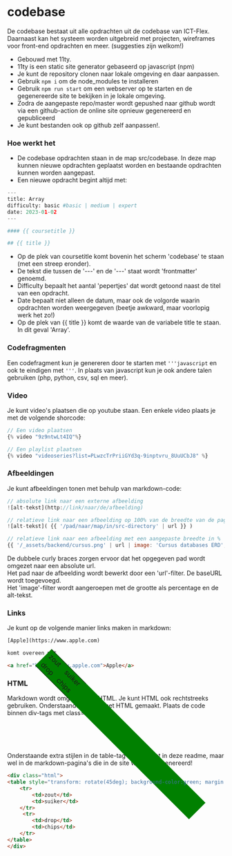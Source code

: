 # codebase
De codebase bestaat uit alle opdrachten uit de codebase van ICT-Flex. Daarnaast kan het systeem worden uitgebreid met projecten, wireframes voor front-end opdrachten en meer. (suggesties zijn welkom!)

* Gebouwd met 11ty.
* 11ty is een static site generator gebaseerd op javascript (npm)
* Je kunt de repository clonen naar lokale omgeving en daar aanpassen.
* Gebruik <code>npm i</code> om de node_modules te installeren
* Gebruik <code>npm run start</code> om een webserver op te starten en de gegenereerde site te bekijken in je lokale omgeving.
* Zodra de aangepaste repo/master wordt gepushed naar github wordt via een github-action de online site opnieuw gegenereerd en gepubliceerd
* Je kunt bestanden ook op github zelf aanpassen!. 

### Hoe werkt het
* De codebase opdrachten staan in de map src/codebase. In deze map kunnen nieuwe opdrachten geplaatst worden en bestaande opdrachten kunnen worden aangepast.
* Een nieuwe opdracht begint altijd met:


```python
---
title: Array
difficulty: basic #basic | medium | expert
date: 2023-01-02
---

#### {{ coursetitle }}

## {{ title }}

```
* Op de plek van coursetitle komt bovenin het scherm 'codebase' te staan (met een streep eronder).
* De tekst die tussen de '---' en de '---' staat wordt 'frontmatter' genoemd.
* Difficulty bepaalt het aantal 'pepertjes' dat wordt getoond naast de titel van een opdracht.
* Date bepaalt niet alleen de datum, maar ook de volgorde waarin opdrachten worden weergegeven (beetje awkward, maar voorlopig werk het zo!)
* Op de plek van {{ title }} komt de waarde van de variabele title te staan. In dit geval 'Array'.

### Codefragmenten
Een codefragment kun je genereren door te starten met <code>'''javascript</code> en ook te eindigen met <code>'''</code>. In plaats van javascript kun je ook andere talen gebruiken (php, python, csv, sql en meer).

### Video
Je kunt video's plaatsen die op youtube staan. Een enkele video plaats je met de volgende shorcode:
```javascript
// Een video plaatsen
{% video "9z9ntwLt4IQ"%}

// Een playlist plaatsen
{% video "videoseries?list=PLwzcTrPriiGYd3q-9inptvru_8UuUCbJ8" %}
```
### Afbeeldingen
Je kunt afbeeldingen tonen met behulp van markdown-code:
```javascript
// absolute link naar een externe afbeelding
![alt-tekst](http://link/naar/de/afbeelding)

// relatieve link naar een afbeelding op 100% van de breedte van de pagina:
![alt-tekst]( {{ '/pad/naar/map/in/src-directory' | url }} )

// relatieve link naar een afbeelding met een aangepaste breedte in %
{{ '/_assets/backend/cursus.png' | url | image: 'Cursus databases ERD', 60 }}
```
De dubbele curly braces zorgen ervoor dat het opgegeven pad wordt omgezet naar een absolute url.  
Het pad naar de afbeelding wordt bewerkt door een 'url'-filter. De baseURL wordt toegevoegd.  
Het 'image'-filter wordt aangeroepen met de grootte als percentage en de alt-tekst.  

### Links
Je kunt op de volgende manier links maken in markdown:
```html
[Apple](https://www.apple.com)

komt overeen met

<a href="https://www.apple.com">Apple</a>

```

### HTML
Markdown wordt omgezet naar HTML. Je kunt HTML ook rechtstreeks gebruiken.
Onderstaande tabel is met HTML gemaakt. Plaats de code binnen div-tags met class="html".

<div class="html">
<table style="transform: rotate(45deg); background-color:green; margin:10px;">
    <tr>
        <td>zout</td>
        <td>suiker</td>
    </tr>   
     <tr>
        <td>drop</td>
        <td>chips</td>
    </tr>
</table>
</div>

Onderstaande extra stijlen in de table-tag werken niet in deze readme, maar wel in de markdown-pagina's die in de site worden gegenereerd!

```html
<div class="html">
<table style="transform: rotate(45deg); background-color:green; margin:10px;">
    <tr>
        <td>zout</td>
        <td>suiker</td>
    </tr>   
     <tr>
        <td>drop</td>
        <td>chips</td>
    </tr>
</table>
</div>
```
